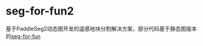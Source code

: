 # seg-for-fun2

基于PaddleSeg2动态图开发的遥感地块分割解决方案，部分代码基于静态图版本的[seg-for-fun](https://github.com/Andy1621/seg-for-fun)